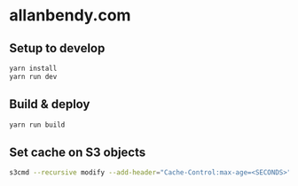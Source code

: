 # allanbendy.com

## Setup to develop

```sh
yarn install
yarn run dev
```

## Build & deploy

```sh
yarn run build
```

## Set cache on S3 objects

```sh
s3cmd --recursive modify --add-header="Cache-Control:max-age=<SECONDS>" s3://allanbendy.com/
```
